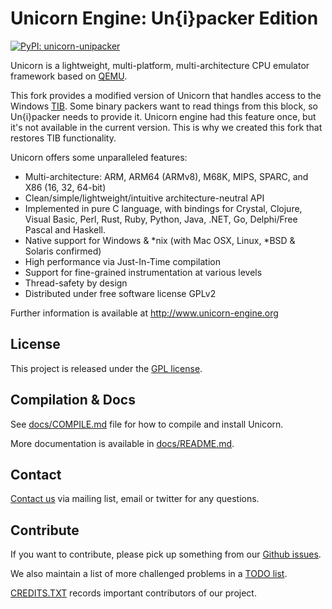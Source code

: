 Unicorn Engine: Un{i}packer Edition
===================================
[![PyPI: unicorn-unipacker](https://badge.fury.io/py/unicorn-unipacker.svg)](https://pypi.org/project/unicorn-unipacker/)

Unicorn is a lightweight, multi-platform, multi-architecture CPU emulator framework
based on [QEMU](http://qemu.org).

This fork provides a modified version of Unicorn
that handles access to the Windows [TIB](https://en.wikipedia.org/wiki/Win32_Thread_Information_Block).
Some binary packers want to read things from this block, so Un{i}packer needs to provide it.
Unicorn engine had this feature once, but it's not available in the current version. This is
why we created this fork that restores TIB functionality.

Unicorn offers some unparalleled features:

- Multi-architecture: ARM, ARM64 (ARMv8), M68K, MIPS, SPARC, and X86 (16, 32, 64-bit)
- Clean/simple/lightweight/intuitive architecture-neutral API
- Implemented in pure C language, with bindings for Crystal, Clojure, Visual Basic, Perl, Rust, Ruby, Python, Java, .NET, Go, Delphi/Free Pascal and Haskell.
- Native support for Windows & *nix (with Mac OSX, Linux, *BSD & Solaris confirmed)
- High performance via Just-In-Time compilation
- Support for fine-grained instrumentation at various levels
- Thread-safety by design
- Distributed under free software license GPLv2

Further information is available at http://www.unicorn-engine.org


License
-------

This project is released under the [GPL license](COPYING).


Compilation & Docs
------------------

See [docs/COMPILE.md](docs/COMPILE.md) file for how to compile and install Unicorn.

More documentation is available in [docs/README.md](docs/README.md).


Contact
-------

[Contact us](http://www.unicorn-engine.org/contact/) via mailing list, email or twitter for any questions.


Contribute
----------

If you want to contribute, please pick up something from our [Github issues](https://github.com/unicorn-engine/unicorn/issues).

We also maintain a list of more challenged problems in a [TODO list](https://github.com/unicorn-engine/unicorn/wiki/TODO).

[CREDITS.TXT](CREDITS.TXT) records important contributors of our project.

